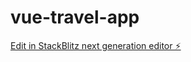 # vue-travel-app

[Edit in StackBlitz next generation editor ⚡️](https://stackblitz.com/~/github.com/hinlocaesar/vue-travel-app)